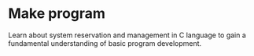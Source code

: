 # Make program 
Learn about system reservation and management in C language to gain a fundamental understanding of basic program development.
